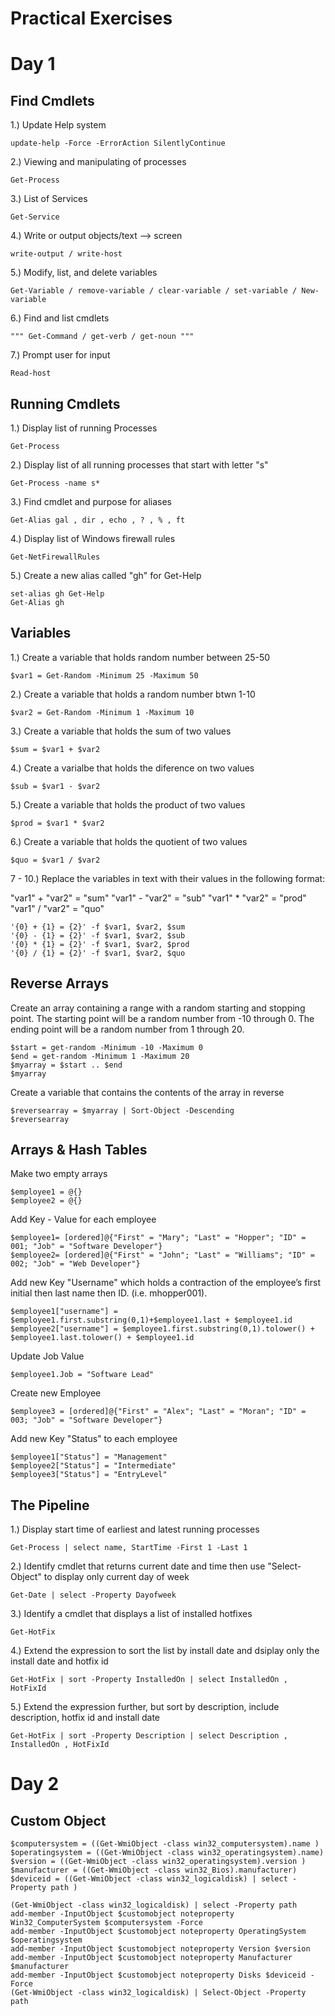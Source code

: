 # Practical Exercises

# Day 1 
## Find Cmdlets
  1.) Update Help system
  
    update-help -Force -ErrorAction SilentlyContinue
  2.) Viewing and manipulating of processes 
    
    Get-Process 
  3.) List of Services
  
    Get-Service
  4.) Write or output objects/text --> screen
  
    write-output / write-host
    
  5.) Modify, list, and delete variables
  
    Get-Variable / remove-variable / clear-variable / set-variable / New-variable 
  6.) Find and list cmdlets
  
    """ Get-Command / get-verb / get-noun """
  7.) Prompt user for input
    
    Read-host

## Running Cmdlets
  1.) Display list of running Processes

    Get-Process
  2.) Display list of all running processes that start with letter "s"
  
    Get-Process -name s*
  3.) Find cmdlet and purpose for aliases
  
    Get-Alias gal , dir , echo , ? , % , ft
  4.) Display list of Windows firewall rules 
  
    Get-NetFirewallRules
  5.) Create a new alias called "gh" for Get-Help
  
    set-alias gh Get-Help 
    Get-Alias gh

## Variables
  1.) Create a variable that holds random number between 25-50
  
    $var1 = Get-Random -Minimum 25 -Maximum 50
  2.) Create a variable that holds a random number btwn 1-10
  
    $var2 = Get-Random -Minimum 1 -Maximum 10
  3.) Create a variable that holds the sum of two values
  
    $sum = $var1 + $var2 
  4.) Create a varialbe that holds the diference on two values
  
    $sub = $var1 - $var2
  5.) Create a variable that holds the product of two values
  
    $prod = $var1 * $var2
  6.) Create a variable that holds the quotient of two values
  
    $quo = $var1 / $var2
  7 - 10.) Replace the variables in text with their values in the following format:

  "var1" + "var2" = "sum"
  "var1" - "var2" = "sub"
  "var1" * "var2" = "prod"
  "var1" / "var2" = "quo"

    '{0} + {1} = {2}' -f $var1, $var2, $sum 
    '{0} - {1} = {2}' -f $var1, $var2, $sub
    '{0} * {1} = {2}' -f $var1, $var2, $prod
    '{0} / {1} = {2}' -f $var1, $var2, $quo

## Reverse Arrays
  Create an array containing a range with a random starting and stopping point. The starting point will be a random number from -10 through 0. The ending point will be a random number from 1 through 20.
  
    $start = get-random -Minimum -10 -Maximum 0
    $end = get-random -Minimum 1 -Maximum 20
    $myarray = $start .. $end
    $myarray
   Create a variable that contains the contents of the array in reverse
 
    $reversearray = $myarray | Sort-Object -Descending
    $reversearray

## Arrays & Hash Tables
  Make two empty arrays
  
    $employee1 = @{}
    $employee2 = @{}
    
  Add Key - Value for each employee 
  
    $employee1= [ordered]@{"First" = "Mary"; "Last" = "Hopper"; "ID" = 001; "Job" = "Software Developer"}
    $employee2= [ordered]@{"First" = "John"; "Last" = "Williams"; "ID" = 002; "Job" = "Web Developer"}
    
  Add new Key "Username" which holds a contraction of the employee’s first initial then last name then ID. (i.e. mhopper001).
  
    $employee1["username"] = $employee1.first.substring(0,1)+$employee1.last + $employee1.id
    $employee2["username"] = $employee1.first.substring(0,1).tolower() + $employee1.last.tolower() + $employee1.id
    
  Update Job Value 
  
    $employee1.Job = "Software Lead"
    
  Create new Employee
  
    $employee3 = [ordered]@{"First" = "Alex"; "Last" = "Moran"; "ID" = 003; "Job" = "Software Developer"}
    
  Add new Key "Status" to each employee
  
    $employee1["Status"] = "Management"
    $employee2["Status"] = "Intermediate"
    $employee3["Status"] = "EntryLevel"

## The Pipeline
  1.) Display start time of earliest and latest running processes
  
    Get-Process | select name, StartTime -First 1 -Last 1

  2.) Identify cmdlet that returns current date and time then use "Select-Object" to display only current day of week
  
    Get-Date | select -Property Dayofweek

  3.) Identify a cmdlet that displays a list of installed hotfixes

    Get-HotFix

  4.) Extend the expression to sort the list by install date and dsiplay only the install date and hotfix id
  
    Get-HotFix | sort -Property InstalledOn | select InstalledOn , HotFixId



  5.) Extend the expression further, but sort by description, include description, hotfix id and install date
  
    Get-HotFix | sort -Property Description | select Description , InstalledOn , HotFixId


# Day 2 

## Custom Object 

    $computersystem = ((Get-WmiObject -class win32_computersystem).name )
    $operatingsystem = ((Get-WmiObject -class win32_operatingsystem).name)
    $version = ((Get-WmiObject -class win32_operatingsystem).version )
    $manufacturer = ((Get-WmiObject -class win32_Bios).manufacturer)
    $deviceid = ((Get-WmiObject -class win32_logicaldisk) | select -Property path )
    
    (Get-WmiObject -class win32_logicaldisk) | select -Property path
    add-member -InputObject $customobject noteproperty Win32_ComputerSystem $computersystem -Force
    add-member -InputObject $customobject noteproperty OperatingSystem $operatingsystem 
    add-member -InputObject $customobject noteproperty Version $version 
    add-member -InputObject $customobject noteproperty Manufacturer $manufacturer
    add-member -InputObject $customobject noteproperty Disks $deviceid -Force
    (Get-WmiObject -class win32_logicaldisk) | Select-Object -Property path

